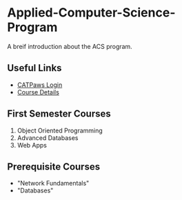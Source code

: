 # Applied-Computer-Science-Program
A breif introduction about the ACS program.

## Useful Links
- [CATPaws Login](https://ssb.nwmissouri.edu/pls/PRODDAD/twbkwbis.P_GenMenu?name=homepage "Student Login")
- [Course Details](https://nwmissouri.instructure.com/ "Course Details")

## First Semester Courses
1. Object Oriented Programming
1. Advanced Databases
1. Web Apps

## Prerequisite Courses
- "Network Fundamentals"
- "Databases"

